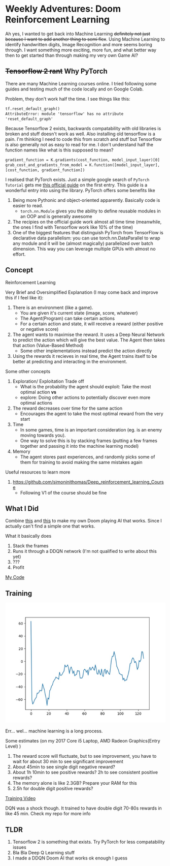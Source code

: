 # Weekly Adventures: Doom Reinforcement Learning

Ah yes, I wanted to get back into Machine Learning ~~definitely not just because I want to add another thing to semi flex~~. Using Machine Learning to identify handwritten digits, Image Recognition and more seems boring through. I want something more exciting, more fun, and what better way then to get started than through making my very own Game AI?

## ~~Tensorflow 2 rant~~ Why PyTorch

There are many Machine Learning courses online. I tried following some guides and testing much of the code locally and on Google Colab.

Problem, they don't work half the time.
I see things like this:
```
tf.reset_default_graph()
AttributeError: module 'tensorflow' has no attribute 'reset_default_graph'
```

Because Tensorflow 2 exists, backwards compatability with old libraries is broken and stuff doesn't work as well. Also installing old tensorflow is a pain.  I'm thinking I need to code this from scratch and stuff but Tensorflow is also generally not as easy to read for me. I don't understand half the function names like what is this supposed to mean?
```
gradient_function = K.gradients(cost_function, model_input_layer)[0]
grab_cost_and_gradients_from_model = K.function([model_input_layer], [cost_function, gradient_function])
```

I realised that PyTorch exists. Just a simple google search of `PyTorch Tutorial` gets me [this official guide](https://pytorch.org/tutorials/) on the first entry. This guide is a wonderful entry into using the library. PyTorch offers some benefits like
1. Being more Pythonic and object-oriented apparently. Basically code is easier to read.
    * `torch.nn.Module` gives you the ability to define reusable modules in an OOP and is generally awesome
2. The recipies on the official guide work almost all time time (meanwhile, the ones I find with Tensorflow work like 10% of the time)
3. One of the biggest features that distinguish PyTorch from TensorFlow is declarative data parallelism: you can use torch.nn.DataParallel to wrap any module and it will be (almost magically) parallelized over batch dimension. This way you can leverage multiple GPUs with almost no effort.

## Concept

Reinforcement Learning

Very Brief and Oversimplified Explanation (I may come back and improve this if I feel like it):
1. There is an environment (like a game).
    * You are given it's current state (image, score, whatever)
    * The Agent(Program) can take certain actions
    * For a certain action and state, it will receive a reward (either positive or negative score)
2. The agent wants to maximise the reward. It uses a Deep Neural Network to predict the action which will give the best value. The Agent then takes that action (Value-Based Method)
    * Some other implementations instead predict the action directly
3. Using the rewards it recieves in real time, the Agent trains itself to be better at predicting and interacting in the environment.

Some other concepts
1. Exploration/ Exploitation Trade off
    * What is the probability the agent should exploit: Take the most optimal action **vs**
    * explore: Doing other actions to potentially discover even more optimal actions
2. The reward decreases over time for the same action
    * Encourages the agent to take the most optimal reward from the very start
3. Time
    * In some games, time is an important consideration (eg. is an enemy moving towards you).
    * One way to solve this is by stacking frames (putting a few frames together and passing it into the machine learning model)
4. Memory
    * The agent stores past experiences, and randomly picks some of them for training to avoid making the same mistakes again

Useful resources to learn more
1. https://github.com/simoninithomas/Deep_reinforcement_learning_Course
    * Following V1 of the course should be fine

## What I Did

Combine [this](https://github.com/simoninithomas/Deep_reinforcement_learning_Course/blob/master/Deep%20Q%20Learning/Doom/Deep%20Q%20learning%20with%20Doom.ipynb) and [this](https://pytorch.org/tutorials/intermediate/mario_rl_tutorial.html) to make my own Doom playing AI that works. Since I actually can't find a simple one that works.

What it basically does
1. Stack the frames
2. Runs it through a DDQN network (I'm not qualified to write about this yet)
3. ???
4. Profit

[My Code](https://github.com/Hackin7/Programming-Crappy-Boilerplates/tree/master/Machine%20Learning/PyTorch/Reinforcement%20Learning/Doom%20AI)

## Training

![Reward Graph](reward_plot.jpg)

Err... wel... machine learning is a long process.

Some estimates (on my 2017 Core i5 Laptop, AMD Radeon Graphics(Entry Level) )
1. The reward score will fluctuate, but to see improvement, you have to wait for about 30 min to see significant improvement
2. About 45min to see single digit negative reward?
3. About 1h 10min to see positive rewards? 2h to see consistent positive rewards?
4. The memory alone is like 2.3GB? Prepare your RAM for this
5. 2.5h for double digit positive rewards?

[Training Video](training.webm)

DQN was a shock though. It trained to have double digit 70-80s rewards in like 45 min.
Check my repo for more info

## TLDR
1. Tensorflow 2 is something that exists. Try PyTorch for less compatability issues
2. Bla Bla Deep Q Learning stuff
3. I made a DDQN Doom AI that works ok enough I guess
